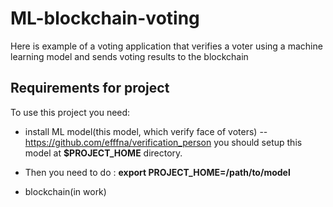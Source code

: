# ML-blockchain-voting
Here is example of a voting application that verifies a voter using a machine learning model and sends voting results to the blockchain 
## Requirements for project
To use this project you need:
+ install ML model(this model, which verify face of voters) -- https://github.com/efffna/verification_person
you should setup this model at __$PROJECT_HOME__ directory. 
+ Then you need to do : __export PROJECT_HOME=/path/to/model__

+ blockchain(in work)
